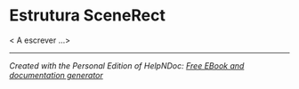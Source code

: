 # Estrutura SceneRect

\< A escrever ...\>

***
_Created with the Personal Edition of HelpNDoc: [Free EBook and documentation generator](<https://www.helpndoc.com>)_
